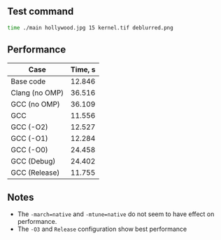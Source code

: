 ## Test command

```bash
time ./main hollywood.jpg 15 kernel.tif deblurred.png
```

## Performance 

| Case | Time, s |
|----|---|
| Base code | 12.846 |
| Clang (no OMP) | 36.516 |
| GCC (no OMP) | 36.109 |
| GCC | 11.556 |
| GCC (-O2) | 12.527 |
| GCC (-O1) | 12.284 |
| GCC (-O0) | 24.458 |
| GCC (Debug) | 24.402 |
| GCC (Release) | 11.755 |

## Notes
* The `-march=native` and `-mtune=native` do not seem to have effect on performance.
* The `-O3` and `Release` configuration show best performance